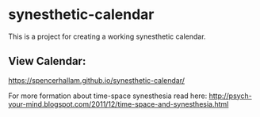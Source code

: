# synesthetic-calendar
This is a project for creating a working synesthetic calendar. 

## View Calendar:
https://spencerhallam.github.io/synesthetic-calendar/

For more formation about time-space synesthesia read here: http://psych-your-mind.blogspot.com/2011/12/time-space-and-synesthesia.html 
